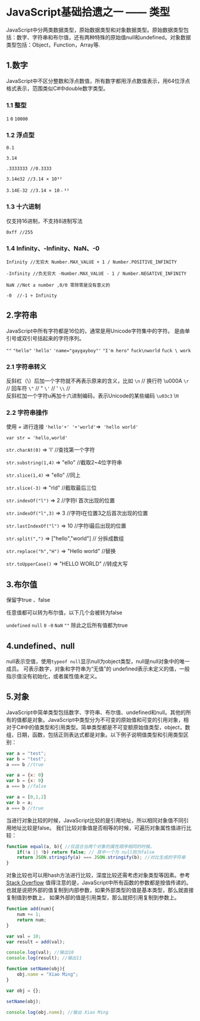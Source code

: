 # JavaScript基础拾遗之一 —— 类型

JavaScript中分两类数据类型，原始数据类型和对象数据类型。原始数据类型包括：数字、字符串和布尔值，还有两种特殊的原始值null和undefined。对象数据类型包括：Object，Function，Array等.



## 1.数字

JavaScript中不区分整数和浮点数值，所有数字都用浮点数值表示，用64位浮点格式表示，范围类似C#中double数字类型。

### 1.1 整型

`1` `0` `10000`

### 1.2 浮点型

`0.1`

`3.14` 

`.3333333 //0.3333`

`3.14e32 //3.14 × 10³²`

`3.14E-32 //3.14 × 10﹣³²`

### 1.3 十六进制

仅支持16进制，不支持8进制写法

`0xff //255`

### 1.4 Infinity、-Infinity、NaN、-0

`Infinity //无穷大 Number.MAX_VALUE + 1 / Number.POSITIVE_INFINITY`

`-Infinity //负无穷大 -Number.MAX_VALUE - 1 / Number.NEGATIVE_INFINITY` 

`NaN //Not a number ,0/0 零除零是没有意义的`

`-0  //-1 ÷ Infinity` 

## 2.字符串
JavaScript中所有字符都是16位的，通常是用Unicode字符集中的字符。
是由单引号或双引号括起来的字符序列。

`""`
`"hello"`
`'hello'`
`'name="gaygayboy"'`
`"I'm hero"`
`fuck\nworld`
`fuck \
work`
### 2.1 字符串转义

反斜杠（\）后加一个字符就不再表示原来的含义，比如
`\n` // 换行符 \u000A
`\r` // 回车符 
`\"` // "
`\'` // '
`\\` // \
反斜杠加一个字符u再加十六进制编码，表示Unicode的某些编码
`\u03c3` \\π

### 2.2 字符串操作

使用 + 进行连接 `'hello'+' '+'world'`=>` 'hello world'`

`var str = 'hello,world'` 

`str.charAt(0)` => 'l'   //查找第一个字符

`str.substring(1,4)` => "ello" //截取2~4位字符串

`str.slice(1,4)` => "ello"  //同上

`str.slice(-3)` => "rld" //截取最后三位

`str.indexOf("l")` => 2 //字符l 首次出现的位置

`str.indexOf("l",3)` => 3 //字符l在位置3之后首次出现的位置

`str.lastIndexOf("l")` => 10 //字符l最后出现的位置

`str.split(",")` => ["hello","world"] // 分拆成数组

`str.replace("h","H")` => "Hello world" //替换

`str.toUpperCase()` => "HELLO WORLD" //转成大写


## 3.布尔值

保留字true 、false

任意值都可以转为布尔值，以下几个会被转为false

`undefined`
`null`
`0`
`-0`
`NaN`
`""`
除此之后所有值都为true

## 4.undefined、null
null表示空值，使用`typeof null`显示null为object类型，null是null对象中的唯一成员。
可表示数字，对象和字符串为“无值”的
undefined表示未定义的值，一般指示值没有初始化，或者属性值未定义。

## 5.对象

JavaScript中简单类型包括数字、字符串、布尔值、undefined和null。其他的所有的值都是对象。JavaScript中类型分为不可变的原始值和可变的引用对象，相对于C#中的值类型和引用类型。简单类型都是不可变额原始值类型，object，数组，日期，函数，包括正则表达式都是对象。以下例子说明值类型和引用类型区别：

```javascript
var a = "test";
var b = "test";
a === b //true
```

```javascript
var a = {x: 0}
var b = {x: 0}
a === b //false
```

```javascript
var a = [0,1,2]
var b = a;
a === b //true
```
当进行对象比较的时候，JavaScript比较的是引用地址，所以相同对象值不同引用地址比较是false。
我们比较对象值是否相等的时候，可遍历对象属性值进行比较：
```javascript
function equal(a, b){ //仅适合当两个对象的属性顺序相同的时候。
    if(!a || !b) return false; // 其中一个为 null则为false
    return JSON.stringify(a) === JSON.stringify(b); //对比生成的字符串
}
```

对象比较也可以用hash方法进行比较，深度比较还需考虑对象类型等因素。参考 [Stack Overflow](https://stackoverflow.com/questions/1068834/object-comparison-in-javascript)
值得注意的是，JavaScript中所有函数的参数都是按值传递的。也就是说把外部的值复制到内部参数，如果外部类型的值是基本类型，那么就直接复制值到参数上， 如果外部的值是引用类型，那么就把引用复制到参数上。
```javascript
function add(num){
    num += 1;
    return num;
}

var val = 10;
var result = add(val);

console.log(val); //输出10
console.log(result); //输出11
```

```javascript
function setName(obj){
    obj.name = "Xiao Ming";
}

var obj = {};

setName(obj);

console.log(obj.name); //输出 Xiao Ming
```